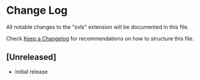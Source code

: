 # Change Log

All notable changes to the "svls" extension will be documented in this file.

Check [Keep a Changelog](http://keepachangelog.com/) for recommendations on how to structure this file.

## [Unreleased]

- Initial release